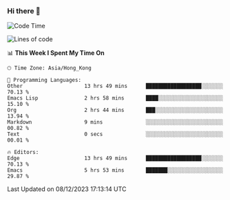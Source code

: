 ### Hi there 👋

<!--
**nicehiro/nicehiro** is a ✨ _special_ ✨ repository because its `README.md` (this file) appears on your GitHub profile.

Here are some ideas to get you started:

- 🔭 I’m currently working on ...
- 🌱 I’m currently learning ...
- 👯 I’m looking to collaborate on ...
- 🤔 I’m looking for help with ...
- 💬 Ask me about ...
- 📫 How to reach me: ...
- 😄 Pronouns: ...
- ⚡ Fun fact: ...
-->

<!--START_SECTION:waka-->
![Code Time](http://img.shields.io/badge/Code%20Time-133%20hrs%2054%20mins-blue)

![Lines of code](https://img.shields.io/badge/From%20Hello%20World%20I%27ve%20Written-2.6%20million%20lines%20of%20code-blue)

📊 **This Week I Spent My Time On** 

```text
🕑︎ Time Zone: Asia/Hong_Kong

💬 Programming Languages: 
Other                    13 hrs 49 mins      ██████████████████░░░░░░░   70.13 % 
Emacs Lisp               2 hrs 58 mins       ████░░░░░░░░░░░░░░░░░░░░░   15.10 % 
Org                      2 hrs 44 mins       ███░░░░░░░░░░░░░░░░░░░░░░   13.94 % 
Markdown                 9 mins              ░░░░░░░░░░░░░░░░░░░░░░░░░   00.82 % 
Text                     0 secs              ░░░░░░░░░░░░░░░░░░░░░░░░░   00.01 % 

🔥 Editors: 
Edge                     13 hrs 49 mins      ██████████████████░░░░░░░   70.13 % 
Emacs                    5 hrs 53 mins       ███████░░░░░░░░░░░░░░░░░░   29.87 % 
```


 Last Updated on 08/12/2023 17:13:14 UTC
<!--END_SECTION:waka-->
